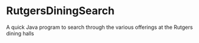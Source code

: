 # RutgersDiningSearch
A quick Java program to search through the various offerings at the Rutgers dining halls
